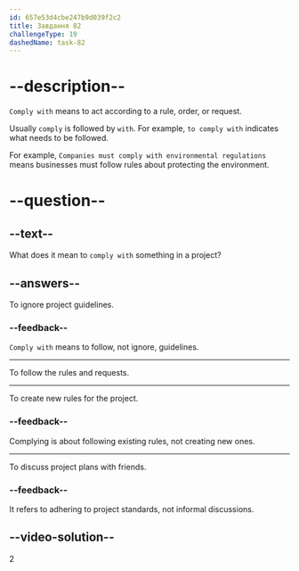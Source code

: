 ```yaml
---
id: 657e53d4cbe247b9d039f2c2
title: Завдання 82
challengeType: 19
dashedName: task-82
---
```


# --description--

`Comply with` means to act according to a rule, order, or request.

Usually `comply` is followed by `with`. For example, `to comply with` indicates what needs to be followed.

For example, `Companies must comply with environmental regulations` means businesses must follow rules about protecting the environment.

# --question--

## --text--

What does it mean to `comply with` something in a project?

## --answers--

To ignore project guidelines.

### --feedback--

`Comply with` means to follow, not ignore, guidelines.

---

To follow the rules and requests.

---

To create new rules for the project.

### --feedback--

Complying is about following existing rules, not creating new ones.

---

To discuss project plans with friends.

### --feedback--

It refers to adhering to project standards, not informal discussions.

## --video-solution--

2
